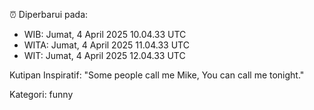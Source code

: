 ⏰ Diperbarui pada:
- WIB: Jumat, 4 April 2025 10.04.33 UTC
- WITA: Jumat, 4 April 2025 11.04.33 UTC
- WIT: Jumat, 4 April 2025 12.04.33 UTC

Kutipan Inspiratif:
"Some people call me Mike, You can call me tonight."


Kategori: funny

